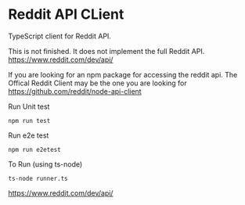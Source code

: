 # Reddit API CLient

TypeScript client for Reddit API.

This is not finished. It does not implement the full Reddit API.
https://www.reddit.com/dev/api/

If you are looking for an npm package for accessing the reddit api.
The Offical Reddit Client may be the one you are looking for
https://github.com/reddit/node-api-client

Run Unit test

    npm run test

Run e2e test

    npm run e2etest

To Run (using ts-node)

    ts-node runner.ts

https://www.reddit.com/dev/api/
